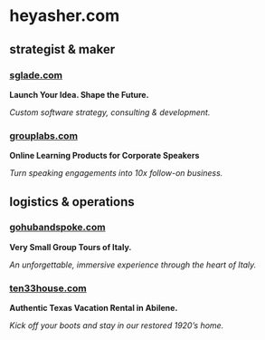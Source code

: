 # heyasher.com

## strategist & maker

### [sglade.com](https://sglade.com)

**Launch Your Idea. Shape the Future.**

*Custom software strategy, consulting & development.*

### [grouplabs.com](https://grouplabs.com)

**Online Learning Products for Corporate Speakers**

*Turn speaking engagements into 10x follow-on business.*

## logistics & operations

### [gohubandspoke.com](https://gohubandspoke.com)

**Very Small Group Tours of Italy.**

*An unforgettable, immersive experience through the heart of Italy.*

### [ten33house.com](https://ten33house.com)

**Authentic Texas Vacation Rental in Abilene.**

*Kick off your boots and stay in our restored 1920’s home.*
